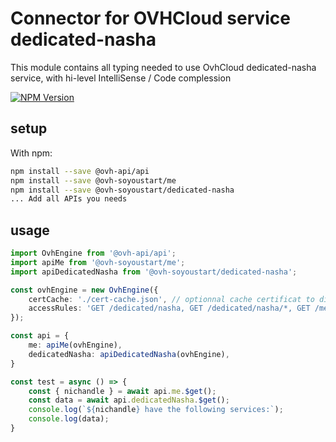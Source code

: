 # Connector for OVHCloud service dedicated-nasha

This module contains all typing needed to use OvhCloud dedicated-nasha service, with hi-level IntelliSense / Code complession

[![NPM Version](https://img.shields.io/npm/v/@ovh-soyoustart/dedicated-nasha.svg?style=flat)](https://www.npmjs.org/package/@ovh-soyoustart/dedicated-nasha)

## setup

With npm:
````bash
npm install --save @ovh-api/api
npm install --save @ovh-soyoustart/me
npm install --save @ovh-soyoustart/dedicated-nasha
... Add all APIs you needs
````

## usage

````typescript
import OvhEngine from '@ovh-api/api';
import apiMe from '@ovh-soyoustart/me';
import apiDedicatedNasha from '@ovh-soyoustart/dedicated-nasha';

const ovhEngine = new OvhEngine({ 
    certCache: './cert-cache.json', // optionnal cache certificat to disk
    accessRules: 'GET /dedicated/nasha, GET /dedicated/nasha/*, GET /me', // optionnal limit the requested privileges.
});

const api = {
    me: apiMe(ovhEngine),
    dedicatedNasha: apiDedicatedNasha(ovhEngine),
}

const test = async () => {
    const { nichandle } = await api.me.$get();
    const data = await api.dedicatedNasha.$get();
    console.log(`${nichandle} have the following services:`);
    console.log(data);
}

````